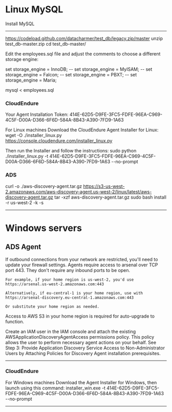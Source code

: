 
# Linux MySQL

Install MySQL

***

https://codeload.github.com/datacharmer/test_db/legacy.zip/master
unzip test_db-master.zip
cd test_db-master/

Edit the employees.sql file and adjust the comments to choose a different storage engine:

  set storage_engine = InnoDB;
-- set storage_engine = MyISAM;
-- set storage_engine = Falcon;
-- set storage_engine = PBXT;
-- set storage_engine = Maria;

mysql < employees.sql

### CloudEndure
Your Agent Installation Token:
414E-62D5-D9FE-3FC5-FDFE-96EA-C969-4C5F-D00A-D366-6F6D-584A-8B43-A390-7FD9-1A63

For Linux machines
Download the CloudEndure Agent Installer for Linux:
wget -O ./installer_linux.py https://console.cloudendure.com/installer_linux.py

Then run the Installer and follow the instructions:
sudo python ./installer_linux.py -t 414E-62D5-D9FE-3FC5-FDFE-96EA-C969-4C5F-D00A-D366-6F6D-584A-8B43-A390-7FD9-1A63 --no-prompt

### ADS
curl -o ./aws-discovery-agent.tar.gz https://s3-us-west-2.amazonaws.com/aws-discovery-agent.us-west-2/linux/latest/aws-discovery-agent.tar.gz
tar -xzf aws-discovery-agent.tar.gz
sudo bash install -r us-west-2 -k <AWS key ID> -s <AWS key secret>

***


# Windows servers


## ADS Agent

If outbound connections from your network are restricted, you'll need to update your firewall settings. Agents require access to arsenal over TCP port 443. They don't require any inbound ports to be open.

    For example, if your home region is us-west-2, you'd use https://arsenal.us-west-2.amazonaws.com:443

    Alternatively, if eu-central-1 is your home region, use with https://arsenal-discovery.eu-central-1.amazonaws.com:443

    Or substitute your home region as needed.

Access to AWS S3 in your home region is required for auto-upgrade to function.

Create an IAM user in the IAM console and attach the existing AWSApplicationDiscoveryAgentAccess permissions policy. This policy allows the user to perform necessary agent actions on your behalf. See Step 3: Provide Application Discovery Service Access to Non-Administrator Users by Attaching Policies for Discovery Agent installation prerequisites.

***

### CloudEndure

For Windows machines
Download the Agent Installer for Windows, then launch using this command:
installer_win.exe -t 414E-62D5-D9FE-3FC5-FDFE-96EA-C969-4C5F-D00A-D366-6F6D-584A-8B43-A390-7FD9-1A63 --no-prompt

***
